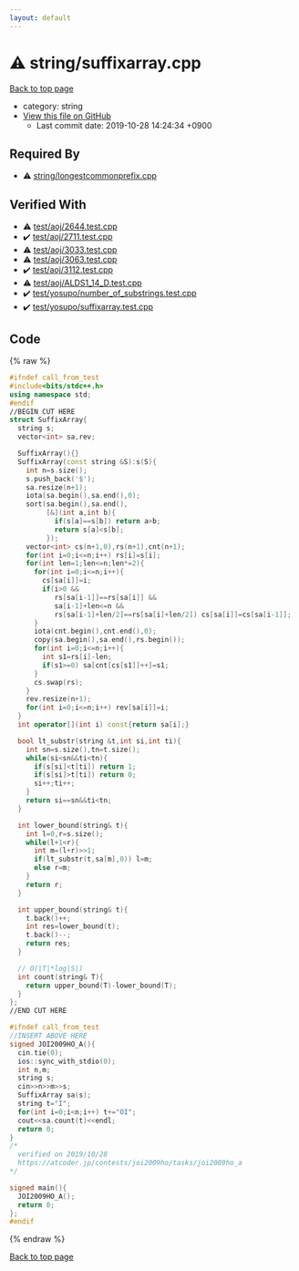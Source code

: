 ```yaml
---
layout: default
---
```


<!-- mathjax config similar to math.stackexchange -->
<script type="text/javascript" async
  src="https://cdnjs.cloudflare.com/ajax/libs/mathjax/2.7.5/MathJax.js?config=TeX-MML-AM_CHTML">
</script>
<script type="text/x-mathjax-config">
  MathJax.Hub.Config({
    TeX: { equationNumbers: { autoNumber: "AMS" }},
    tex2jax: {
      inlineMath: [ ['$','$'] ],
      processEscapes: true
    },
    "HTML-CSS": { matchFontHeight: false },
    displayAlign: "left",
    displayIndent: "2em"
  });
</script>

<script type="text/javascript" src="https://cdnjs.cloudflare.com/ajax/libs/jquery/3.4.1/jquery.min.js"></script>
<script src="https://cdn.jsdelivr.net/npm/jquery-balloon-js@1.1.2/jquery.balloon.min.js" integrity="sha256-ZEYs9VrgAeNuPvs15E39OsyOJaIkXEEt10fzxJ20+2I=" crossorigin="anonymous"></script>
<script type="text/javascript" src="../../assets/js/copy-button.js"></script>
<link rel="stylesheet" href="../../assets/css/copy-button.css" />


# :warning: string/suffixarray.cpp
<a href="../../index.html">Back to top page</a>

* category: string
* <a href="{{ site.github.repository_url }}/blob/master/string/suffixarray.cpp">View this file on GitHub</a>
    - Last commit date: 2019-10-28 14:24:34 +0900




## Required By
* :warning: <a href="longestcommonprefix.cpp.html">string/longestcommonprefix.cpp</a>


## Verified With
* :warning: <a href="../../verify/test/aoj/2644.test.cpp.html">test/aoj/2644.test.cpp</a>
* :heavy_check_mark: <a href="../../verify/test/aoj/2711.test.cpp.html">test/aoj/2711.test.cpp</a>
* :warning: <a href="../../verify/test/aoj/3033.test.cpp.html">test/aoj/3033.test.cpp</a>
* :warning: <a href="../../verify/test/aoj/3063.test.cpp.html">test/aoj/3063.test.cpp</a>
* :heavy_check_mark: <a href="../../verify/test/aoj/3112.test.cpp.html">test/aoj/3112.test.cpp</a>
* :warning: <a href="../../verify/test/aoj/ALDS1_14_D.test.cpp.html">test/aoj/ALDS1_14_D.test.cpp</a>
* :heavy_check_mark: <a href="../../verify/test/yosupo/number_of_substrings.test.cpp.html">test/yosupo/number_of_substrings.test.cpp</a>
* :heavy_check_mark: <a href="../../verify/test/yosupo/suffixarray.test.cpp.html">test/yosupo/suffixarray.test.cpp</a>


## Code
{% raw %}
```cpp
#ifndef call_from_test
#include<bits/stdc++.h>
using namespace std;
#endif
//BEGIN CUT HERE
struct SuffixArray{
  string s;
  vector<int> sa,rev;

  SuffixArray(){}
  SuffixArray(const string &S):s(S){
    int n=s.size();
    s.push_back('$');
    sa.resize(n+1);
    iota(sa.begin(),sa.end(),0);
    sort(sa.begin(),sa.end(),
         [&](int a,int b){
           if(s[a]==s[b]) return a>b;
           return s[a]<s[b];
         });
    vector<int> cs(n+1,0),rs(n+1),cnt(n+1);
    for(int i=0;i<=n;i++) rs[i]=s[i];
    for(int len=1;len<=n;len*=2){
      for(int i=0;i<=n;i++){
        cs[sa[i]]=i;
        if(i>0 &&
           rs[sa[i-1]]==rs[sa[i]] &&
           sa[i-1]+len<=n &&
           rs[sa[i-1]+len/2]==rs[sa[i]+len/2]) cs[sa[i]]=cs[sa[i-1]];
      }
      iota(cnt.begin(),cnt.end(),0);
      copy(sa.begin(),sa.end(),rs.begin());
      for(int i=0;i<=n;i++){
        int s1=rs[i]-len;
        if(s1>=0) sa[cnt[cs[s1]]++]=s1;
      }
      cs.swap(rs);
    }
    rev.resize(n+1);
    for(int i=0;i<=n;i++) rev[sa[i]]=i;
  }
  int operator[](int i) const{return sa[i];}

  bool lt_substr(string &t,int si,int ti){
    int sn=s.size(),tn=t.size();
    while(si<sn&&ti<tn){
      if(s[si]<t[ti]) return 1;
      if(s[si]>t[ti]) return 0;
      si++;ti++;
    }
    return si==sn&&ti<tn;
  }

  int lower_bound(string& t){
    int l=0,r=s.size();
    while(l+1<r){
      int m=(l+r)>>1;
      if(lt_substr(t,sa[m],0)) l=m;
      else r=m;
    }
    return r;
  }

  int upper_bound(string& t){
    t.back()++;
    int res=lower_bound(t);
    t.back()--;
    return res;
  }

  // O(|T|*log|S|)
  int count(string& T){
    return upper_bound(T)-lower_bound(T);
  }
};
//END CUT HERE

#ifndef call_from_test
//INSERT ABOVE HERE
signed JOI2009HO_A(){
  cin.tie(0);
  ios::sync_with_stdio(0);
  int n,m;
  string s;
  cin>>n>>m>>s;
  SuffixArray sa(s);
  string t="I";
  for(int i=0;i<n;i++) t+="OI";
  cout<<sa.count(t)<<endl;
  return 0;
}
/*
  verified on 2019/10/28
  https://atcoder.jp/contests/joi2009ho/tasks/joi2009ho_a
*/

signed main(){
  JOI2009HO_A();
  return 0;
};
#endif

```
{% endraw %}

<a href="../../index.html">Back to top page</a>

